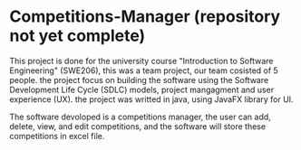 # Competitions-Manager (repository not yet complete)
This project is done for the university course "Introduction to Software Engineering" (SWE206), this was a team project, our team cosisted of 5 people.
the project focus on building the software using the Software Development Life Cycle (SDLC) models, project mangagment and user experience (UX). 
the project was writted in java, using JavaFX library for UI.

The software devoloped is a competitions manager, the user can add, delete, view, and edit competitions, and the software will store these competitions in excel file.
